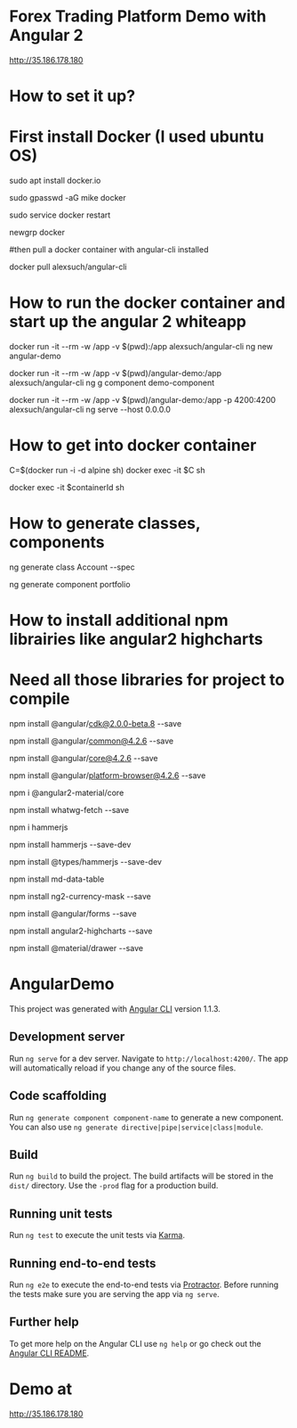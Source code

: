 # Forex Trading Platform Demo with Angular 2

http://35.186.178.180

# How to set it up?


# First install Docker (I used ubuntu OS)

sudo apt install docker.io

sudo gpasswd -aG mike docker

sudo service docker restart

newgrp docker

#then pull a docker container with angular-cli installed


docker pull alexsuch/angular-cli

# How to run the docker container and start up the angular 2 whiteapp 

docker run -it --rm -w /app -v $(pwd):/app alexsuch/angular-cli ng new angular-demo


docker run -it --rm -w /app -v $(pwd)/angular-demo:/app alexsuch/angular-cli ng g component demo-component


docker run -it --rm -w /app -v $(pwd)/angular-demo:/app -p 4200:4200 alexsuch/angular-cli ng serve --host 0.0.0.0


# How to get into docker container

C=$(docker run -i -d alpine sh)
docker exec -it $C sh

docker exec -it $containerId sh

# How to generate classes, components 

ng generate class Account --spec

ng generate component portfolio

# How to install additional npm librairies like angular2 highcharts
# Need all those libraries for project to compile

npm install  @angular/cdk@2.0.0-beta.8 --save

npm install  @angular/common@4.2.6 --save

npm install  @angular/core@4.2.6 --save

npm install  @angular/platform-browser@4.2.6 --save

npm i @angular2-material/core

npm install whatwg-fetch --save

npm i hammerjs

npm install hammerjs --save-dev

npm install @types/hammerjs --save-dev

npm install md-data-table

npm install ng2-currency-mask --save

npm install @angular/forms --save

npm install angular2-highcharts --save

npm install @material/drawer --save



# AngularDemo

This project was generated with [Angular CLI](https://github.com/angular/angular-cli) version 1.1.3.

## Development server

Run `ng serve` for a dev server. Navigate to `http://localhost:4200/`. The app will automatically reload if you change any of the source files.

## Code scaffolding

Run `ng generate component component-name` to generate a new component. You can also use `ng generate directive|pipe|service|class|module`.

## Build

Run `ng build` to build the project. The build artifacts will be stored in the `dist/` directory. Use the `-prod` flag for a production build.

## Running unit tests

Run `ng test` to execute the unit tests via [Karma](https://karma-runner.github.io).

## Running end-to-end tests

Run `ng e2e` to execute the end-to-end tests via [Protractor](http://www.protractortest.org/).
Before running the tests make sure you are serving the app via `ng serve`.

## Further help

To get more help on the Angular CLI use `ng help` or go check out the [Angular CLI README](https://github.com/angular/angular-cli/blob/master/README.md).


# Demo at
http://35.186.178.180